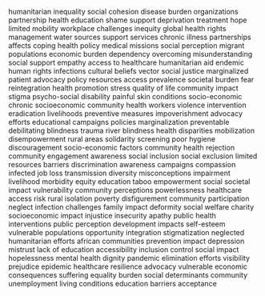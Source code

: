 humanitarian inequality social cohesion disease burden organizations partnership health education shame support deprivation treatment hope limited mobility workplace challenges inequity global health rights management water sources support services chronic illness partnerships affects coping health policy medical missions social perception migrant populations economic burden dependency overcoming misunderstanding social support empathy access to healthcare humanitarian aid endemic human rights infections cultural beliefs vector social justice marginalized patient advocacy policy resources access prevalence societal burden fear reintegration health promotion stress quality of life community impact stigma psycho-social disability painful skin conditions socio-economic chronic socioeconomic community health workers violence intervention eradication livelihoods preventive measures impoverishment advocacy efforts educational campaigns policies marginalization preventable debilitating blindness trauma river blindness health disparities mobilization disempowerment rural areas solidarity screening poor hygiene discouragement socio-economic factors community health rejection community engagement awareness social inclusion social exclusion limited resources barriers discrimination awareness campaigns compassion infected job loss transmission diversity misconceptions impairment livelihood morbidity equity education taboo empowerment social societal impact vulnerability community perceptions powerlessness healthcare access risk rural isolation poverty disfigurement community participation neglect infection challenges family impact deformity social welfare charity socioeconomic impact injustice insecurity apathy public health interventions public perception development impacts self-esteem vulnerable populations opportunity integration stigmatization neglected humanitarian efforts african communities prevention impact depression mistrust lack of education accessibility inclusion control social impact hopelessness mental health dignity pandemic elimination efforts visibility prejudice epidemic healthcare resilience advocacy vulnerable economic consequences suffering equality burden social determinants community unemployment living conditions education barriers acceptance